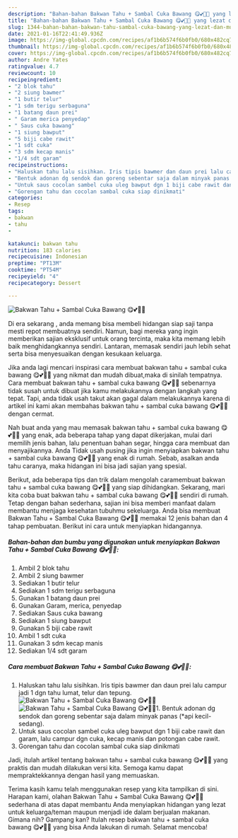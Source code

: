```yaml
---
description: "Bahan-bahan Bakwan Tahu + Sambal Cuka Bawang 😋💕👍🏻 yang lezat dan Mudah Dibuat"
title: "Bahan-bahan Bakwan Tahu + Sambal Cuka Bawang 😋💕👍🏻 yang lezat dan Mudah Dibuat"
slug: 1344-bahan-bahan-bakwan-tahu-sambal-cuka-bawang-yang-lezat-dan-mudah-dibuat
date: 2021-01-16T22:41:49.936Z
image: https://img-global.cpcdn.com/recipes/af1b6b574f6b0fb0/680x482cq70/bakwan-tahu-sambal-cuka-bawang-😋💕👍🏻-foto-resep-utama.jpg
thumbnail: https://img-global.cpcdn.com/recipes/af1b6b574f6b0fb0/680x482cq70/bakwan-tahu-sambal-cuka-bawang-😋💕👍🏻-foto-resep-utama.jpg
cover: https://img-global.cpcdn.com/recipes/af1b6b574f6b0fb0/680x482cq70/bakwan-tahu-sambal-cuka-bawang-😋💕👍🏻-foto-resep-utama.jpg
author: Andre Yates
ratingvalue: 4.7
reviewcount: 10
recipeingredient:
- "2 blok tahu"
- "2 siung bawmer"
- "1 butir telur"
- "1 sdm terigu serbaguna"
- "1 batang daun prei"
- " Garam merica penyedap"
- " Saus cuka bawang"
- "1 siung bawput"
- "5 biji cabe rawit"
- "1 sdt cuka"
- "3 sdm kecap manis"
- "1/4 sdt garam"
recipeinstructions:
- "Haluskan tahu lalu sisihkan. Iris tipis bawmer dan daun prei lalu campur jadi 1 dgn tahu lumat, telur dan tepung."
- "Bentuk adonan dg sendok dan goreng sebentar saja dalam minyak panas (*api kecil-sedang)."
- "Untuk saus cocolan sambel cuka uleg bawput dgn 1 biji cabe rawit dan garam, lalu campur dgn cuka, kecap manis dan potongan cabe rawit."
- "Gorengan tahu dan cocolan sambal cuka siap dinikmati"
categories:
- Resep
tags:
- bakwan
- tahu
- 

katakunci: bakwan tahu  
nutrition: 183 calories
recipecuisine: Indonesian
preptime: "PT13M"
cooktime: "PT54M"
recipeyield: "4"
recipecategory: Dessert

---
```



![Bakwan Tahu + Sambal Cuka Bawang 😋💕👍🏻](https://img-global.cpcdn.com/recipes/af1b6b574f6b0fb0/680x482cq70/bakwan-tahu-sambal-cuka-bawang-😋💕👍🏻-foto-resep-utama.jpg)

Di era  sekarang , anda memang bisa membeli hidangan siap saji tanpa mesti repot membuatnya sendiri. Namun, bagi mereka yang ingin memberikan sajian eksklusif untuk orang tercinta, maka kita memang lebih baik menghidangkannya sendiri. Lantaran, memasak sendiri jauh lebih sehat serta bisa menyesuaikan dengan kesukaan keluarga.

Jika anda lagi mencari inspirasi cara membuat bakwan tahu + sambal cuka bawang 😋💕👍🏻 yang nikmat dan mudah dibuat,maka di sinilah tempatnya. Cara membuat bakwan tahu + sambal cuka bawang 😋💕👍🏻  sebenarnya tidak susah untuk dibuat jika kamu melakukannya dengan langkah yang tepat. Tapi, anda tidak usah takut akan gagal dalam melakukannya 
karena di artikel ini kami akan membahas bakwan tahu + sambal cuka bawang 😋💕👍🏻 dengan cermat.  



Nah buat anda yang mau memasak bakwan tahu + sambal cuka bawang 😋💕👍🏻 yang enak, ada beberapa tahap yang dapat dikerjakan, mulai dari memilih jenis bahan, lalu penentuan bahan segar, hingga cara membuat dan menyajikannya. Anda Tidak usah pusing jika ingin menyiapkan bakwan tahu + sambal cuka bawang 😋💕👍🏻 yang enak di rumah. Sebab, asalkan anda  tahu caranya, maka hidangan ini bisa jadi sajian yang spesial.

Berikut, ada beberapa tips dan trik dalam mengolah caramembuat bakwan tahu + sambal cuka bawang 😋💕👍🏻 yang siap dihidangkan. Sekarang, mari kita coba buat bakwan tahu + sambal cuka bawang 😋💕👍🏻 sendiri di rumah. Tetap dengan bahan sederhana, sajian ini bisa memberi manfaat dalam membantu menjaga kesehatan tubuhmu sekeluarga. Anda bisa membuat Bakwan Tahu + Sambal Cuka Bawang 😋💕👍🏻 memakai 12 jenis bahan dan 4 tahap pembuatan. Berikut ini cara untuk menyiapkan hidangannya.

<!--inarticleads1-->

##### Bahan-bahan dan bumbu yang digunakan untuk menyiapkan Bakwan Tahu + Sambal Cuka Bawang 😋💕👍🏻:

1. Ambil 2 blok tahu
1. Ambil 2 siung bawmer
1. Sediakan 1 butir telur
1. Sediakan 1 sdm terigu serbaguna
1. Gunakan 1 batang daun prei
1. Gunakan  Garam, merica, penyedap
1. Sediakan  Saus cuka bawang
1. Sediakan 1 siung bawput
1. Gunakan 5 biji cabe rawit
1. Ambil 1 sdt cuka
1. Gunakan 3 sdm kecap manis
1. Sediakan 1/4 sdt garam




<!--inarticleads2-->

##### Cara membuat Bakwan Tahu + Sambal Cuka Bawang 😋💕👍🏻:

1. Haluskan tahu lalu sisihkan. Iris tipis bawmer dan daun prei lalu campur jadi 1 dgn tahu lumat, telur dan tepung.
<img src="https://img-global.cpcdn.com/steps/d63b8fc209512f58/160x128cq70/bakwan-tahu-sambal-cuka-bawang-😋💕👍🏻-langkah-memasak-1-foto.jpg" alt="Bakwan Tahu + Sambal Cuka Bawang 😋💕👍🏻"><img src="https://img-global.cpcdn.com/steps/20ded8082400ad58/160x128cq70/bakwan-tahu-sambal-cuka-bawang-😋💕👍🏻-langkah-memasak-1-foto.jpg" alt="Bakwan Tahu + Sambal Cuka Bawang 😋💕👍🏻">1. Bentuk adonan dg sendok dan goreng sebentar saja dalam minyak panas (*api kecil-sedang).
1. Untuk saus cocolan sambel cuka uleg bawput dgn 1 biji cabe rawit dan garam, lalu campur dgn cuka, kecap manis dan potongan cabe rawit.
1. Gorengan tahu dan cocolan sambal cuka siap dinikmati




Jadi, itulah artikel tentang  bakwan tahu + sambal cuka bawang 😋💕👍🏻  yang praktis dan mudah dilakukan versi kita. Semoga kamu dapat mempraktekkannya dengan hasil yang memuaskan. 

Terima kasih kamu telah menggunakan resep yang kita tampilkan di sini. Harapan kami, olahan  Bakwan Tahu + Sambal Cuka Bawang 😋💕👍🏻 sederhana di atas dapat membantu Anda menyiapkan hidangan yang lezat untuk keluarga/teman maupun menjadi ide dalam berjualan makanan. Gimana nih? Gampang kan? Itulah resep bakwan tahu + sambal cuka bawang 😋💕👍🏻 yang bisa Anda lakukan di rumah. Selamat mencoba!

